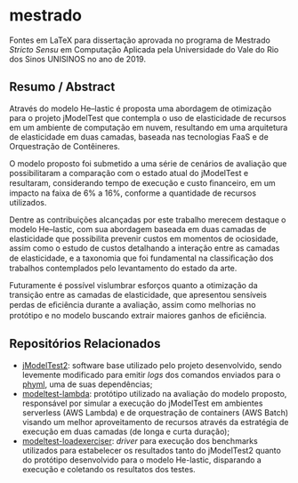 # mestrado

Fontes em LaTeX para dissertação aprovada no programa de Mestrado _Stricto Sensu_ em Computação Aplicada pela Universidade do Vale do Rio dos Sinos UNISINOS no ano de 2019.

## Resumo / Abstract

Através do modelo He–lastic é proposta uma abordagem de
otimização para o projeto jModelTest que contempla o uso de elasticidade de recursos em um
ambiente de computação em nuvem, resultando em uma arquitetura de elasticidade em duas
camadas, baseada nas tecnologias FaaS e de Orquestração de Contêineres. 

O modelo proposto
foi submetido a uma série de cenários de avaliação que possibilitaram a comparação com o
estado atual do jModelTest e resultaram, considerando tempo de execução e custo ﬁnanceiro,
em um impacto na faixa de 6% a 16%, conforme a quantidade de recursos utilizados. 

Dentre
as contribuições alcançadas por este trabalho merecem destaque o modelo He–lastic, com
sua abordagem baseada em duas camadas de elasticidade que possibilita prevenir custos em
momentos de ociosidade, assim como o estudo de custos detalhando a interação entre as camadas
de elasticidade, e a taxonomia que foi fundamental na classiﬁcação dos trabalhos contemplados
pelo levantamento do estado da arte. 

Futuramente é possível vislumbrar esforços quanto a
otimização da transição entre as camadas de elasticidade, que apresentou sensíveis perdas de
eﬁciência durante a avaliação, assim como melhorias no protótipo e no modelo buscando extrair
maiores ganhos de eﬁciência.


## Repositórios Relacionados

- [jModelTest2](https://github.com/mateusaubin/jmodeltest2): software base utilizado pelo projeto desenvolvido, sendo levemente modificado para emitir _logs_ dos comandos enviados para o [phyml](https://github.com/stephaneguindon/phyml), uma de suas dependências;
- [modeltest-lambda](https://github.com/mateusaubin/modeltest-lambda): protótipo utilizado na avaliação do modelo proposto, responsável por simular a execução do jModelTest em ambientes serverless (AWS Lambda) e de orquestração de containers (AWS Batch) visando um melhor aproveitamento de recursos através da estratégia de execução em duas camadas (de longa e curta duração);
- [modeltest-loadexerciser](https://github.com/mateusaubin/modeltest-loadexerciser): _driver_ para execução dos benchmarks utilizados para estabelecer os resultados tanto do jModelTest2 quanto do protótipo desenvolvido para o modelo He-lastic, disparando a execução e coletando os resultatos dos testes.

